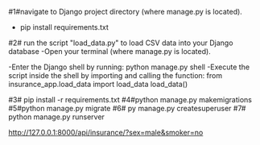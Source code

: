 #1#navigate to Django project directory (where manage.py is located).
- pip install requirements.txt


#2# run the script "load_data.py" to load CSV data into your Django database
-Open your terminal  (where manage.py is located).

-Enter the Django shell by running:
python manage.py shell
-Execute the script inside the shell by importing and calling the function:
from insurance_app.load_data import load_data
load_data()

#3# pip install -r requirements.txt
#4#python manage.py makemigrations
#5#python manage.py migrate
#6# py manage.py createsuperuser 
#7#   python manage.py runserver





http://127.0.0.1:8000/api/insurance/?sex=male&smoker=no
